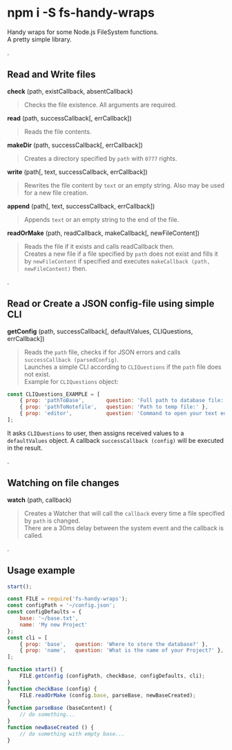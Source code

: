 # npm i -S fs-handy-wraps
Handy wraps for some Node.js FileSystem functions.  
A pretty simple library.


.


## Read and Write files
**check** (path, existCallback, absentCallback)
> Checks the file existence. All arguments are required.

**read** (path, successCallback[, errCallback])
> Reads the file contents.

**makeDir** (path, successCallback[, errCallback])
> Creates a directory specified by `path` with `0777` rights.

**write** (path[, text, successCallback, errCallback])
> Rewrites the file content by `text` or an empty string. Also may be used for a new file creation.

**append** (path[, text, successCallback, errCallback])
> Appends `text` or an empty string to the end of the file.

**readOrMake** (path, readCallback, makeCallback[, newFileContent])
> Reads the file if it exists and calls readCallback then.  
> Creates a new file if a file specified by `path` does not exist and fills it by `newFileContent` if specified and executes `makeCallback (path, newFileContent)` then.


.


## Read or Create a JSON config-file using simple CLI
**getConfig** (path, successCallback[, defaultValues, CLIQuestions, errCallback])
> Reads the `path` file, checks if for JSON errors and calls `successCallback (parsedConfig)`.  
> Launches a simple CLI according to `CLIQuestions` if the `path` file does not exist.  
Example for `CLIQuestions` object:  
```js
const CLIQuestions_EXAMPLE = [
    { prop: 'pathToBase',       question: 'Full path to database file:' },
    { prop: 'pathToNotefile',   question: 'Path to temp file:' },
    { prop: 'editor',           question: 'Command to open your text editor:' },
];
```
It asks `CLIQuestions` to user, then assigns received values to a `defaultValues` object.
A callback `successCallback (config)` will be executed in the result.

.


## Watching on file changes
**watch** (path, callback)
> Creates a Watcher that will call the `callback` every time a file specified by `path` is changed.  
> There are a 30ms delay between the system event and the callback is called.

.


## Usage example
```js
start();

const FILE = require('fs-handy-wraps');
const configPath = '~/config.json';
const configDefaults = {
    base: '~/base.txt',
    name: 'My new Project'
};
const cli = [
    { prop: 'base',   question: 'Where to store the database?' },
    { prop: 'name',   question: 'What is the name of your Project?' },
];

function start() {
    FILE.getConfig (configPath, checkBase, configDefaults, cli);
}
function checkBase (config) {
    FILE.readOrMake (config.base, parseBase, newBaseCreated);
}
function parseBase (baseContent) {
    // do something...
}
function newBaseCreated () {
    // do something with empty base...
}
```

